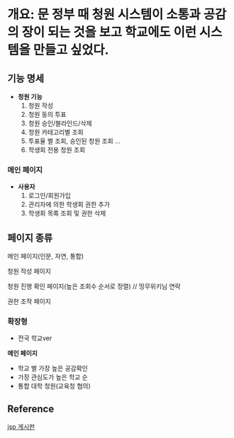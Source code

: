 # 개요: 문 정부 때 청원 시스템이 소통과 공감의 장이 되는 것을 보고 학교에도 이런 시스템을 만들고 싶었다.

## **기능 명세**

- **청원 기능**
    1. 청원 작성
    2. 청원 동의 투표
    3. 청원 승인/블라인드/삭제
    4. 청원 카테고리별 조회
    5. 투표율 별 조회, 승인된 청원 조회 ...
    6. 학생회 전용 청원 조회

### 메인 페이지

- **사용자**
    1. 로그인/회원가입
    2. 관리자에 의한 학생회 권한 추가
    3. 학생회 목록 조회 및 권한 삭제

## **페이지 종류**

메인 페이지(인문, 자연, 통합)

청원 작성 페이지

청원 진행 확인 페이지(높은 조회수 순서로 정렬) // 띵무위키님 연락

권한 조작 페이지

### 확장형

- 전국 학교ver

**메인 페이지**

- 학교 별 가장 높은 공감확인
- 가장 관심도가 높은 학교 순
- 통합 대학 청원(교육청 협의)

## Reference
[jsp 게시판](https://blog.naver.com/ajy7424/222233474659)

